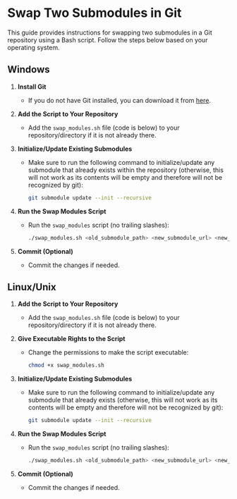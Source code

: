 # Swap Two Submodules in Git

This guide provides instructions for swapping two submodules in a Git repository using a Bash script. Follow the steps below based on your operating system.

## Windows

1. **Install Git**
   - If you do not have Git installed, you can download it from [here](https://git-scm.com/).

2. **Add the Script to Your Repository**
   - Add the `swap_modules.sh` file (code is below) to your repository/directory if it is not already there.

3. **Initialize/Update Existing Submodules**
   - Make sure to run the following command to initialize/update any submodule that already exists within the repository (otherwise, this will not work as its contents will be empty and therefore will not be recognized by git):
     ```bash
     git submodule update --init --recursive
     ```

4. **Run the Swap Modules Script**
   - Run the `swap_modules` script (no trailing slashes):
     ```bash
     ./swap_modules.sh <old_submodule_path> <new_submodule_url> <new_submodule_path>
     ```

5. **Commit (Optional)**
   - Commit the changes if needed.

## Linux/Unix

1. **Add the Script to Your Repository**
   - Add the `swap_modules.sh` file (code is below) to your repository/directory if it is not already there.

2. **Give Executable Rights to the Script**
   - Change the permissions to make the script executable:
     ```bash
     chmod +x swap_modules.sh
     ```

3. **Initialize/Update Existing Submodules**
   - Make sure to run the following command to initialize/update any submodule that already exists (otherwise, this will not work as its contents will be empty and therefore will not be recognized by git):
     ```bash
     git submodule update --init --recursive
     ```

4. **Run the Swap Modules Script**
   - Run the `swap_modules` script (no trailing slashes):
     ```bash
     ./swap_modules.sh <old_submodule_path> <new_submodule_url> <new_submodule_path>
     ```

5. **Commit (Optional)**
   - Commit the changes if needed.